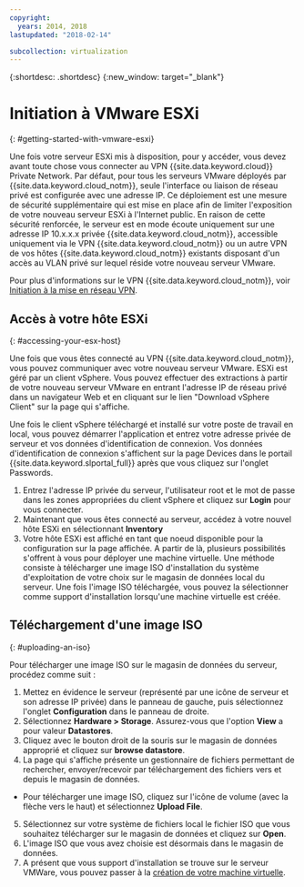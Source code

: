 ```yaml
---
copyright:
  years: 2014, 2018
lastupdated: "2018-02-14"

subcollection: virtualization
---
```

{:shortdesc: .shortdesc}
{:new_window: target="_blank"}

# Initiation à VMware ESXi
{: #getting-started-with-vmware-esxi}

Une fois votre serveur ESXi mis à disposition, pour y accéder, vous devez avant toute chose vous connecter au VPN {{site.data.keyword.cloud}} Private Network. Par défaut, pour tous les serveurs VMware déployés par {{site.data.keyword.cloud_notm}}, seule l'interface ou liaison de réseau privé est configurée avec une adresse IP. Ce déploiement est une mesure de sécurité supplémentaire qui est mise en place afin de limiter l'exposition de votre nouveau serveur ESXi à l'Internet public. En raison de cette sécurité renforcée, le serveur est en mode écoute uniquement sur une adresse IP 10.x.x.x privée {{site.data.keyword.cloud_notm}}, accessible uniquement via le VPN {{site.data.keyword.cloud_notm}} ou un autre VPN de vos hôtes {{site.data.keyword.cloud_notm}} existants disposant d'un accès au VLAN privé sur lequel réside votre nouveau serveur VMware. 

Pour plus d'informations sur le VPN {{site.data.keyword.cloud_notm}}, voir [Initiation à la mise en réseau VPN](/docs/infrastructure/iaas-vpn?topic=VPN-gettingstarted-with-virtual-private-networking#gettingstarted-with-virtual-private-networking).

## Accès à votre hôte ESXi
{: #accessing-your-esx-host}

Une fois que vous êtes connecté au VPN {{site.data.keyword.cloud_notm}}, vous pouvez communiquer avec votre nouveau serveur VMware. ESXi est géré par un client vSphere. Vous pouvez effectuer des extractions à partir de votre nouveau serveur VMware en entrant l'adresse IP de réseau privé dans un navigateur Web et en cliquant sur le lien "Download vSphere Client" sur la page qui s'affiche. 

Une fois le client vSphere téléchargé et installé sur votre poste de travail en local, vous pouvez démarrer l'application et entrez votre adresse privée de serveur et vos données d'identification de connexion. Vos données d'identification de connexion s'affichent sur la page Devices dans le portail {{site.data.keyword.slportal_full}} après que vous cliquez sur l'onglet Passwords. 

1. Entrez l'adresse IP privée du serveur, l'utilisateur root et le mot de passe dans les zones appropriées du client vSphere et cliquez sur **Login** pour vous connecter. 
2. Maintenant que vous êtes connecté au serveur, accédez à votre nouvel hôte ESXi en sélectionnant **Inventory**
3. Votre hôte ESXi est affiché en tant que noeud disponible pour la configuration sur la page affichée. A partir de là, plusieurs possibilités s'offrent à vous pour déployer une machine virtuelle. Une méthode consiste à télécharger une image ISO d'installation du système d'exploitation de votre choix sur le magasin de données local du serveur. Une fois l'image ISO téléchargée, vous pouvez la sélectionner comme support d'installation lorsqu'une machine virtuelle est créée.   

## Téléchargement d'une image ISO
{: #uploading-an-iso}

Pour télécharger une image ISO sur le magasin de données du serveur, procédez comme suit :

1. Mettez en évidence le serveur (représenté par une icône de serveur et son adresse IP privée) dans le panneau de gauche, puis sélectionnez l'onglet **Configuration** dans le panneau de droite.
2. Sélectionnez **Hardware > Storage**. Assurez-vous que l'option **View** a pour valeur **Datastores**.
3. Cliquez avec le bouton droit de la souris sur le magasin de données approprié et cliquez sur **browse datastore**.
4. La page qui s'affiche présente un gestionnaire de fichiers permettant de rechercher, envoyer/recevoir par téléchargement des fichiers vers et depuis le magasin de données.   
  * Pour télécharger une image ISO, cliquez sur l'icône de volume (avec la flèche vers le haut) et sélectionnez **Upload File**.
5. Sélectionnez sur votre système de fichiers local le fichier ISO que vous souhaitez télécharger sur le magasin de données et cliquez sur **Open**.
6. L'image ISO que vous avez choisie est désormais dans le magasin de données. 
7. A présent que vous support d'installation se trouve sur le serveur VMWare, vous pouvez passer à la [création de votre machine virtuelle](/docs/infrastructure/vmware?topic=VMware-create-esx-vm#create-esx-vm).
